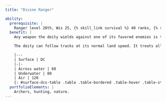 ```yaml
---
title: "Divine Ranger"

ability:
  prerequisite: |
    Ranger level 20th, Wis 25, {% skill_link survival %} 40 ranks, {% skill_link knowledge 'Knowledge (Nature)' %} 30 ranks.
  benefit: |
    Any weapon the deity wields against one of its favored enemies is treated as a bane weapon against that creature type. Thus, its enhancement bonus is increased by +2 and it deals +2d6 points of damage.

    The deity can follow tracks at its normal land speed. It treats all normal terrain as very soft ground for purposes of tracking and ignores DC modifiers for time or weather. The deity can track creatures across water, underwater, or through the air by means of the minute disturbances they make and traces of their passage. The table below adds across water, underwater, and air to the list of surfaces found in the Track feat description.

    |---
    | Surface | DC
    |-|-
    | Across water | 60
    | Underwater | 80
    | Air | 120
    {: #surface-dcs-table .table .table-bordered .table-hover .table-striped }
  portfolioElements: |
    Archers, hunting, nature.
---
```

